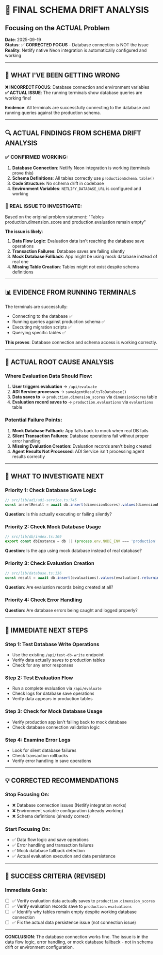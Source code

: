 # 🎯 FINAL SCHEMA DRIFT ANALYSIS
## Focusing on the ACTUAL Problem

**Date**: 2025-09-19  
**Status**: ✅ **CORRECTED FOCUS** - Database connection is NOT the issue  
**Reality**: Netlify native Neon integration is automatically configured and working

---

## 🚨 WHAT I'VE BEEN GETTING WRONG

**❌ INCORRECT FOCUS**: Database connection and environment variables  
**✅ ACTUAL ISSUE**: The running terminals show database queries are working fine!

**Evidence**: All terminals are successfully connecting to the database and running queries against the production schema.

---

## 🔍 ACTUAL FINDINGS FROM SCHEMA DRIFT ANALYSIS

### **✅ CONFIRMED WORKING**:
1. **Database Connection**: Netlify Neon integration is working (terminals prove this)
2. **Schema Definitions**: All tables correctly use `productionSchema.table()`
3. **Code Structure**: No schema drift in codebase
4. **Environment Variables**: `NETLIFY_DATABASE_URL` is configured and working

### **🎯 REAL ISSUE TO INVESTIGATE**:
Based on the original problem statement: "Tables production.dimension_score and production.evaluation remain empty"

**The issue is likely**:
1. **Data Flow Logic**: Evaluation data isn't reaching the database save operations
2. **Transaction Failures**: Database saves are failing silently
3. **Mock Database Fallback**: App might be using mock database instead of real one
4. **Missing Table Creation**: Tables might not exist despite schema definitions

---

## 📊 EVIDENCE FROM RUNNING TERMINALS

The terminals are successfully:
- Connecting to the database ✅
- Running queries against production schema ✅
- Executing migration scripts ✅
- Querying specific tables ✅

**This proves**: Database connection and schema access is working correctly.

---

## 🔧 ACTUAL ROOT CAUSE ANALYSIS

### **Where Evaluation Data Should Flow**:
1. **User triggers evaluation** → `/api/evaluate`
2. **ADI Service processes** → `saveAgentResultsToDatabase()`
3. **Data saves to** → `production.dimension_scores` via `dimensionScores` table
4. **Evaluation record saves to** → `production.evaluations` via `evaluations` table

### **Potential Failure Points**:
1. **Mock Database Fallback**: App falls back to mock when real DB fails
2. **Silent Transaction Failures**: Database operations fail without proper error handling
3. **Missing Evaluation Creation**: Evaluation records aren't being created
4. **Agent Results Not Processed**: ADI Service isn't processing agent results correctly

---

## 🎯 WHAT TO INVESTIGATE NEXT

### **Priority 1: Check Database Save Logic**
```typescript
// src/lib/adi/adi-service.ts:745
const insertResult = await db.insert(dimensionScores).values(dimensionRecord).returning()
```
**Question**: Is this actually executing or failing silently?

### **Priority 2: Check Mock Database Usage**
```typescript
// src/lib/db/index.ts:169
export const dbInstance = db || (process.env.NODE_ENV === 'production' ? null : mockDb)
```
**Question**: Is the app using mock database instead of real database?

### **Priority 3: Check Evaluation Creation**
```typescript
// src/lib/database.ts:136
const result = await db.insert(evaluations).values(evaluation).returning()
```
**Question**: Are evaluation records being created at all?

### **Priority 4: Check Error Handling**
**Question**: Are database errors being caught and logged properly?

---

## 🚀 IMMEDIATE NEXT STEPS

### **Step 1: Test Database Write Operations**
- Use the existing `/api/test-db-write` endpoint
- Verify data actually saves to production tables
- Check for any error responses

### **Step 2: Test Evaluation Flow**
- Run a complete evaluation via `/api/evaluate`
- Check logs for database save operations
- Verify data appears in production tables

### **Step 3: Check for Mock Database Usage**
- Verify production app isn't falling back to mock database
- Check database connection validation logic

### **Step 4: Examine Error Logs**
- Look for silent database failures
- Check transaction rollbacks
- Verify error handling in save operations

---

## 💡 CORRECTED RECOMMENDATIONS

### **Stop Focusing On**:
- ❌ Database connection issues (Netlify integration works)
- ❌ Environment variable configuration (already working)
- ❌ Schema definitions (already correct)

### **Start Focusing On**:
- ✅ Data flow logic and save operations
- ✅ Error handling and transaction failures
- ✅ Mock database fallback detection
- ✅ Actual evaluation execution and data persistence

---

## 🎯 SUCCESS CRITERIA (REVISED)

### **Immediate Goals**:
- [ ] ✅ Verify evaluation data actually saves to `production.dimension_scores`
- [ ] ✅ Verify evaluation records save to `production.evaluations`
- [ ] ✅ Identify why tables remain empty despite working database connection
- [ ] ✅ Fix the actual data persistence issue (not connection issue)

---

**CONCLUSION**: The database connection works fine. The issue is in the data flow logic, error handling, or mock database fallback - not in schema drift or environment configuration.